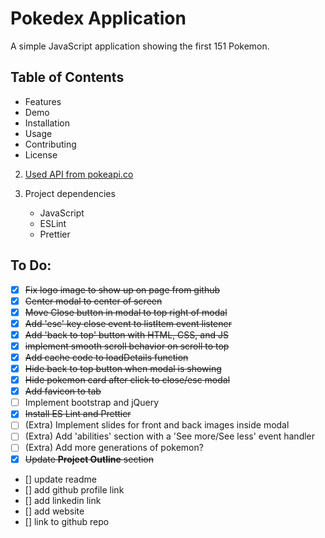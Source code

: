 # Pokedex Application

A simple JavaScript application showing the first 151 Pokemon.

## Table of Contents 
- Features
- Demo
- Installation
- Usage
- Contributing
- License

2. [Used API from pokeapi.co](https://pokeapi.co/api/v2/pokemon/)

3. Project dependencies 
    - JavaScript 
    - ESLint
    - Prettier

## To Do: 
- [x] ~~Fix logo image to show up on page from github~~
- [x] ~~Center modal to center of screen~~
- [x] ~~Move Close button in modal to top right of modal~~
- [x] ~~Add 'esc' key close event to listItem event listener~~
- [x] ~~Add 'back to top' button with HTML, CSS, and JS~~
- [x] ~~implement smooth scroll behavior on scroll to top~~
- [x] ~~Add cache code to loadDetails function~~
- [x] ~~Hide back to top button when modal is showing~~
- [x] ~~Hide pokemon card after click to close/esc modal~~
- [x] ~~Add favicon to tab~~
- [ ] Implement bootstrap and jQuery
- [x] ~~Install ES Lint and Prettier~~
- [ ] \(Extra) Implement slides for front and back images inside modal
- [ ] \(Extra) Add 'abilities' section with a 'See more/See less' event handler
- [ ] \(Extra) Add more generations of pokemon?
- [x] ~~Update **Project Outline** section~~
- [] update readme
- [] add github profile link
- [] add linkedin link
- [] add website
- [] link to github repo
